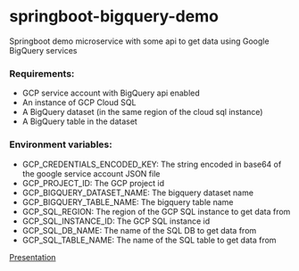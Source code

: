 # springboot-bigquery-demo
Springboot demo microservice with some api to get data using Google BigQuery services

### Requirements:
- GCP service account with BigQuery api enabled
- An instance of GCP Cloud SQL
- A BigQuery dataset (in the same region of the cloud sql instance)
- A BigQuery table in the dataset

### Environment variables:
- GCP_CREDENTIALS_ENCODED_KEY: The string encoded in base64 of the google service account JSON file 
- GCP_PROJECT_ID: The GCP project id
- GCP_BIGQUERY_DATASET_NAME: The bigquery dataset name
- GCP_BIGQUERY_TABLE_NAME: The bigquery table name
- GCP_SQL_REGION: The region of the GCP SQL instance to get data from 
- GCP_SQL_INSTANCE_ID: The GCP SQL instance id
- GCP_SQL_DB_NAME: The name of the SQL DB to get data from
- GCP_SQL_TABLE_NAME: The name of the SQL table to get data from

<a href="https://docs.google.com/presentation/d/18nZatJQa6zzUP61EUIznV5nWHHrySotkBgy4QladrCU/edit?usp=sharing">Presentation</a>